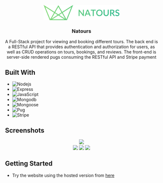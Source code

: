 
<div align="center">
  <a href="https://github.com/omariip/mobileBikeRepair">
    <img src="public/img/logo-green.png" alt="Logo" width="250">
  </a>

<h3 align="center">Natours</h3>
<p align="center">
A Full-Stack project for viewing and booking different tours. The back end is a RESTful API that provides authentication and authorization for users, as well as CRUD operations on tours, bookings, and reviews. The front-end is server-side rendered pugs consuming the RESTful API and Stripe payment  </p>
</div>

## Built With

* ![Nodejs]
* ![Express]
* ![JavaScript]
* ![Mongodb]
* ![Mongoose]
* ![Pug]
* ![Stripe]


## Screenshots
<p align="center">
  <img src="src/assets/icon/screenshot5.jpg" width="700" /><br>
  <img src="src/assets/icon/screenshot1.png" height="550" />
  <img src="src/assets/icon/screenshot2.png" width="250" />
  <img src="src/assets/icon/screenshot3.png" width="250" />

</p>


## Getting Started
* Try the website using the hosted version from [here](https://natours-production-dfaf.up.railway.app/) <br><br>

[JavaScript]: https://img.shields.io/badge/javascript-F7DF1E?style=for-the-badge&logo=javascript&logoColor=grey
[Nodejs]: https://img.shields.io/badge/node.js-5FA04E?style=for-the-badge&logo=node.js&logoColor=white
[Express]: https://img.shields.io/badge/express-000000?style=for-the-badge&logo=express&logoColor=white
[Mongodb]: https://img.shields.io/badge/mongodb-47A248?style=for-the-badge&logo=mongodb&logoColor=white
[Mongoose]: https://img.shields.io/badge/Mongoose-880000?style=for-the-badge&logo=Mongoose&logoColor=white
[Pug]: https://img.shields.io/badge/pug-A86454?style=for-the-badge&logo=pug&logoColor=white
[Stripe]: https://img.shields.io/badge/Stripe-008CDD?style=for-the-badge&logo=Stripe&logoColor=white
